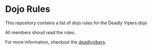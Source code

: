 Dojo Rules
==========

This repository contains a list of dojo rules for the Deadly Vipers dojo

All members shoud read the rules.

For more information, checkout the [deadlyvibers](https://github.com/deadlyvipers).



